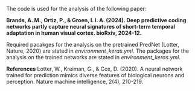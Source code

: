 The code is used for the analysis of the following paper:

**Brands, A. M., Ortiz, P., & Groen, I. I. A. (2024). Deep predictive coding networks partly capture neural signatures of short-term temporal adaptation in human visual cortex. bioRxiv, 2024-12.**

Required pacakges for the analysis on the pretrained PredNet (Lotter, Nature, 2020) are stated in _environment_keras.yml_. The packages for the analysis on the trained networks are stated in _environment_keras.yml_.

**References**
Lotter, W., Kreiman, G., & Cox, D. (2020). A neural network trained for prediction mimics diverse features of biological neurons and perception. Nature machine intelligence, 2(4), 210-219.
